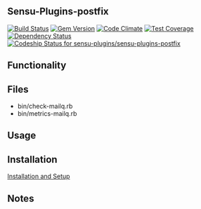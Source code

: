 ## Sensu-Plugins-postfix

[ ![Build Status](https://travis-ci.org/sensu-plugins/sensu-plugins-postfix.svg?branch=master)](https://travis-ci.org/sensu-plugins/sensu-plugins-postfix)
[![Gem Version](https://badge.fury.io/rb/sensu-plugins-postfix.svg)](http://badge.fury.io/rb/sensu-plugins-postfix)
[![Code Climate](https://codeclimate.com/github/sensu-plugins/sensu-plugins-postfix/badges/gpa.svg)](https://codeclimate.com/github/sensu-plugins/sensu-plugins-postfix)
[![Test Coverage](https://codeclimate.com/github/sensu-plugins/sensu-plugins-postfix/badges/coverage.svg)](https://codeclimate.com/github/sensu-plugins/sensu-plugins-postfix)
[![Dependency Status](https://gemnasium.com/sensu-plugins/sensu-plugins-postfix.svg)](https://gemnasium.com/sensu-plugins/sensu-plugins-postfix)
[![Codeship Status for sensu-plugins/sensu-plugins-postfix](https://codeship.com/projects/e597c620-e89b-0132-4dfc-62885e5c211b/status?branch=master)](https://codeship.com/projects/82844)

## Functionality

## Files
 * bin/check-mailq.rb
 * bin/metrics-mailq.rb

## Usage

## Installation

[Installation and Setup](https://github.com/sensu-plugins/documentation/blob/master/user_docs/installation_instructions.md)

## Notes
